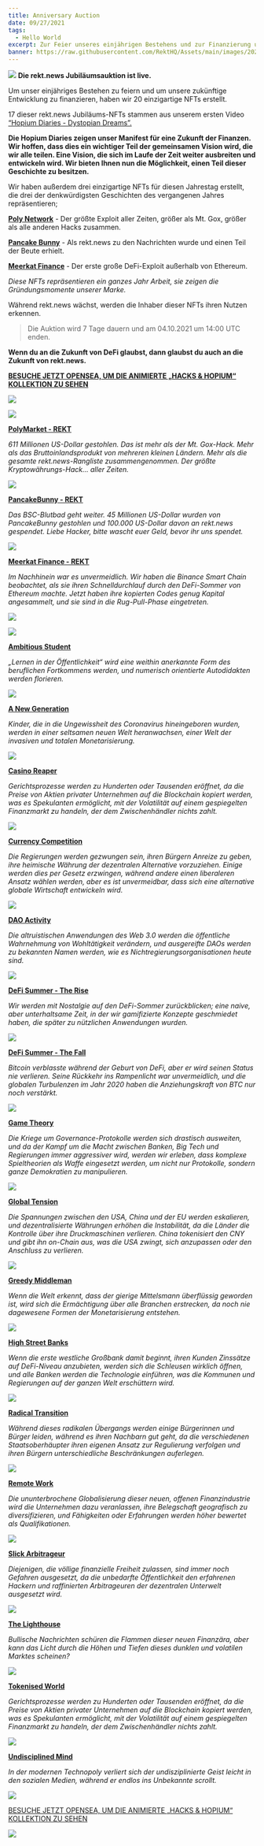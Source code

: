 ```yaml
---
title: Anniversary Auction
date: 09/27/2021
tags:
  - Hello World
excerpt: Zur Feier unseres einjährigen Bestehens und zur Finanzierung unserer zukünftigen Entwicklung haben wir 20 einzigartige NFTs geschaffen. Besuchen Sie OpenSea jetzt, um die gesamte Sammlung zu sehen.
banner: https://raw.githubusercontent.com/RektHQ/Assets/main/images/2021/09/Untitled-2.png
---
```

![](https://raw.githubusercontent.com/RektHQ/Assets/main/images/2021/09/Untitled-2.png)
**Die rekt.news Jubiläumsauktion ist live.**

Um unser einjähriges Bestehen zu feiern und um unsere zukünftige Entwicklung zu finanzieren, haben wir 20 einzigartige NFTs erstellt.

17 dieser rekt.news Jubiläums-NFTs stammen aus unserem ersten Video [“Hopium Diaries - Dystopian Dreams”.](https://www.youtube.com/watch?v=v1Z5BnBuFyE&t=1s)

**Die Hopium Diaries zeigen unser Manifest für eine Zukunft der Finanzen. Wir hoffen, dass dies ein wichtiger Teil der gemeinsamen Vision wird, die wir alle teilen. Eine Vision, die sich im Laufe der Zeit weiter ausbreiten und entwickeln wird. Wir bieten Ihnen nun die Möglichkeit, einen Teil dieser Geschichte zu besitzen.**

Wir haben außerdem drei einzigartige NFTs für diesen Jahrestag erstellt, die drei der denkwürdigsten Geschichten des vergangenen Jahres repräsentieren;

[**Poly Network**](https://www.rekt.news/polynetwork-rekt/) - Der größte Exploit aller Zeiten, größer als Mt. Gox, größer als alle anderen Hacks zusammen.

[**Pancake Bunny**](https://twitter.com/RektHQ/status/1397195892327858181?s=20) - Als rekt.news zu den Nachrichten wurde und einen Teil der Beute erhielt.

[**Meerkat Finance**](https://www.rekt.news/meerkat-finance-bsc-rekt/) - Der erste große DeFi-Exploit außerhalb von Ethereum.

_Diese NFTs repräsentieren ein ganzes Jahr Arbeit, sie zeigen die Gründungsmomente unserer Marke._

Während rekt.news wächst, werden die Inhaber dieser NFTs ihren Nutzen erkennen.

>Die Auktion wird 7 Tage dauern und am 04.10.2021 um 14:00 UTC enden.

**Wenn du an die Zukunft von DeFi glaubst, dann glaubst du auch an die Zukunft von rekt.news.**

[**BESUCHE JETZT OPENSEA, UM DIE ANIMIERTE „HACKS & HOPIUM“ KOLLEKTION ZU SEHEN**](https://opensea.io/collection/rekt-news-hacks-hopium)

![](https://raw.githubusercontent.com/RektHQ/Assets/main/images/2021/09/auction-hacks-linebreak.png)

![](https://raw.githubusercontent.com/RektHQ/Assets/main/images/2021/09/polymarket-rekt.png)

[**PolyMarket - REKT**](https://opensea.io/assets/0xa32ba4034f9af9d558665c6a0c9ed9c1472f0752/16)

_611 Millionen US-Dollar gestohlen. Das ist mehr als der Mt. Gox-Hack. Mehr als das Bruttoinlandsprodukt von mehreren kleinen Ländern. Mehr als die gesamte rekt.news-Rangliste zusammengenommen. Der größte Kryptowährungs-Hack... aller Zeiten._

![](https://raw.githubusercontent.com/RektHQ/Assets/main/images/2021/09/pancakebunny-rekt.png)

[**PancakeBunny - REKT**](https://opensea.io/assets/0xa32ba4034f9af9d558665c6a0c9ed9c1472f0752/15)

_Das BSC-Blutbad geht weiter. 45 Millionen US-Dollar wurden von PancakeBunny gestohlen und 100.000 US-Dollar davon an rekt.news gespendet. Liebe Hacker, bitte wascht euer Geld, bevor ihr uns spendet._

![](https://raw.githubusercontent.com/RektHQ/Assets/main/images/2021/09/meerkatfinance-rekt.png)

[**Meerkat Finance - REKT**](https://opensea.io/assets/0xa32ba4034f9af9d558665c6a0c9ed9c1472f0752/11)

_Im Nachhinein war es unvermeidlich. Wir haben die Binance Smart Chain beobachtet, als sie ihren Schnelldurchlauf durch den DeFi-Sommer von Ethereum machte. Jetzt haben ihre kopierten Codes genug Kapital angesammelt, und sie sind in die Rug-Pull-Phase eingetreten._

![](https://raw.githubusercontent.com/RektHQ/Assets/main/images/2021/09/auction-hopium-linebreak.png)

![](https://raw.githubusercontent.com/RektHQ/Assets/main/images/2021/09/ambitiousstudent.png)

[**Ambitious Student**](https://opensea.io/assets/0xa32ba4034f9af9d558665c6a0c9ed9c1472f0752/2)

_„Lernen in der Öffentlichkeit“ wird eine weithin anerkannte Form des beruflichen Fortkommens werden, und numerisch orientierte Autodidakten werden florieren._

![](https://raw.githubusercontent.com/RektHQ/Assets/main/images/2021/09/anewgeneration.png)

[**A New Generation**](https://opensea.io/assets/0xa32ba4034f9af9d558665c6a0c9ed9c1472f0752/1)

_Kinder, die in die Ungewissheit des Coronavirus hineingeboren wurden, werden in einer seltsamen neuen Welt heranwachsen, einer Welt der invasiven und totalen Monetarisierung._

![](https://raw.githubusercontent.com/RektHQ/Assets/main/images/2021/09/casinoreaper.png)

[**Casino Reaper**](https://opensea.io/assets/0xa32ba4034f9af9d558665c6a0c9ed9c1472f0752/3)

_Gerichtsprozesse werden zu Hunderten oder Tausenden eröffnet, da die Preise von Aktien privater Unternehmen auf die Blockchain kopiert werden, was es Spekulanten ermöglicht, mit der Volatilität auf einem gespiegelten Finanzmarkt zu handeln, der dem Zwischenhändler nichts zahlt._

![](https://raw.githubusercontent.com/RektHQ/Assets/main/images/2021/09/currencycompetition.png)

[**Currency Competition**](https://opensea.io/assets/0xa32ba4034f9af9d558665c6a0c9ed9c1472f0752/14)

_Die Regierungen werden gezwungen sein, ihren Bürgern Anreize zu geben, ihre heimische Währung der dezentralen Alternative vorzuziehen. Einige werden dies per Gesetz erzwingen, während andere einen liberaleren Ansatz wählen werden, aber es ist unvermeidbar, dass sich eine alternative globale Wirtschaft entwickeln wird._

![](https://raw.githubusercontent.com/RektHQ/Assets/main/images/2021/09/daoactivity.png)

[**DAO Activity**](https://opensea.io/assets/0xa32ba4034f9af9d558665c6a0c9ed9c1472f0752/5)

_Die altruistischen Anwendungen des Web 3.0 werden die öffentliche Wahrnehmung von Wohltätigkeit verändern, und ausgereifte DAOs werden zu bekannten Namen werden, wie es Nichtregierungsorganisationen heute sind._

![](https://raw.githubusercontent.com/RektHQ/Assets/main/images/2021/09/defisummer-therise.png)

[**DeFi Summer - The Rise**](https://opensea.io/assets/0xa32ba4034f9af9d558665c6a0c9ed9c1472f0752/7)

_Wir werden mit Nostalgie auf den DeFi-Sommer zurückblicken; eine naive, aber unterhaltsame Zeit, in der wir gamifizierte Konzepte geschmiedet haben, die später zu nützlichen Anwendungen wurden._

![](https://raw.githubusercontent.com/RektHQ/Assets/main/images/2021/09/defisummer-thefall.png)

[**DeFi Summer - The Fall**](https://opensea.io/assets/0xa32ba4034f9af9d558665c6a0c9ed9c1472f0752/6)

_Bitcoin verblasste während der Geburt von DeFi, aber er wird seinen Status nie verlieren. Seine Rückkehr ins Rampenlicht war unvermeidlich, und die globalen Turbulenzen im Jahr 2020 haben die Anziehungskraft von BTC nur noch verstärkt._

![](https://raw.githubusercontent.com/RektHQ/Assets/main/images/2021/09/gametheory.png)

[**Game Theory**](https://opensea.io/assets/0xa32ba4034f9af9d558665c6a0c9ed9c1472f0752/9)

_Die Kriege um Governance-Protokolle werden sich drastisch ausweiten, und da der Kampf um die Macht zwischen Banken, Big Tech und Regierungen immer aggressiver wird, werden wir erleben, dass komplexe Spieltheorien als Waffe eingesetzt werden, um nicht nur Protokolle, sondern ganze Demokratien zu manipulieren._

![](https://raw.githubusercontent.com/RektHQ/Assets/main/images/2021/09/globaltension.png)

[**Global Tension**](https://opensea.io/assets/0xa32ba4034f9af9d558665c6a0c9ed9c1472f0752/17)

_Die Spannungen zwischen den USA, China und der EU werden eskalieren, und dezentralisierte Währungen erhöhen die Instabilität, da die Länder die Kontrolle über ihre Druckmaschinen verlieren. China tokenisiert den CNY und gibt ihn on-Chain aus, was die USA zwingt, sich anzupassen oder den Anschluss zu verlieren._

![](https://raw.githubusercontent.com/RektHQ/Assets/main/images/2021/09/greedymiddleman.png)

[**Greedy Middleman**](https://opensea.io/assets/0xa32ba4034f9af9d558665c6a0c9ed9c1472f0752/12)

_Wenn die Welt erkennt, dass der gierige Mittelsmann überflüssig geworden ist, wird sich die Ermächtigung über alle Branchen erstrecken, da noch nie dagewesene Formen der Monetarisierung entstehen._

![](https://raw.githubusercontent.com/RektHQ/Assets/main/images/2021/09/highstreetbanks.png)

[**High Street Banks**](https://opensea.io/assets/0xa32ba4034f9af9d558665c6a0c9ed9c1472f0752/4)

_Wenn die erste westliche Großbank damit beginnt, ihren Kunden Zinssätze auf DeFi-Niveau anzubieten, werden sich die Schleusen wirklich öffnen, und alle Banken werden die Technologie einführen, was die Kommunen und Regierungen auf der ganzen Welt erschüttern wird._

![](https://raw.githubusercontent.com/RektHQ/Assets/main/images/2021/09/radicaltransition.png)

[**Radical Transition**](https://opensea.io/assets/0xa32ba4034f9af9d558665c6a0c9ed9c1472f0752/13)

_Während dieses radikalen Übergangs werden einige Bürgerinnen und Bürger leiden, während es ihren Nachbarn gut geht, da die verschiedenen Staatsoberhäupter ihren eigenen Ansatz zur Regulierung verfolgen und ihren Bürgern unterschiedliche Beschränkungen auferlegen._

![](https://raw.githubusercontent.com/RektHQ/Assets/main/images/2021/09/remotework.png)

[**Remote Work**](https://opensea.io/assets/0xa32ba4034f9af9d558665c6a0c9ed9c1472f0752/18)

_Die ununterbrochene Globalisierung dieser neuen, offenen Finanzindustrie wird die Unternehmen dazu veranlassen, ihre Belegschaft geografisch zu diversifizieren, und Fähigkeiten oder Erfahrungen werden höher bewertet als Qualifikationen._

![](https://raw.githubusercontent.com/RektHQ/Assets/main/images/2021/09/slickarbitrageur.png)

[**Slick Arbitrageur**](https://opensea.io/assets/0xa32ba4034f9af9d558665c6a0c9ed9c1472f0752/8)

_Diejenigen, die völlige finanzielle Freiheit zulassen, sind immer noch Gefahren ausgesetzt, da die unbedarfte Öffentlichkeit den erfahrenen Hackern und raffinierten Arbitrageuren der dezentralen Unterwelt ausgesetzt wird._

![](https://raw.githubusercontent.com/RektHQ/Assets/main/images/2021/09/thelighthouse.png)

[**The Lighthouse**](https://opensea.io/assets/0xa32ba4034f9af9d558665c6a0c9ed9c1472f0752/10)

_Bullische Nachrichten schüren die Flammen dieser neuen Finanzära, aber kann das Licht durch die Höhen und Tiefen dieses dunklen und volatilen Marktes scheinen?_

![](https://raw.githubusercontent.com/RektHQ/Assets/main/images/2021/09/tokenisedworld.png)

[**Tokenised World**](https://opensea.io/assets/0xa32ba4034f9af9d558665c6a0c9ed9c1472f0752/19)

_Gerichtsprozesse werden zu Hunderten oder Tausenden eröffnet, da die Preise von Aktien privater Unternehmen auf die Blockchain kopiert werden, was es Spekulanten ermöglicht, mit der Volatilität auf einem gespiegelten Finanzmarkt zu handeln, der dem Zwischenhändler nichts zahlt._

![](https://raw.githubusercontent.com/RektHQ/Assets/main/images/2021/09/undisciplinedmind.png)

[**Undisciplined Mind**](https://opensea.io/assets/0xa32ba4034f9af9d558665c6a0c9ed9c1472f0752/20)

_In der modernen Technopoly verliert sich der undisziplinierte Geist leicht in den sozialen Medien, während er endlos ins Unbekannte scrollt._

![](https://raw.githubusercontent.com/RektHQ/Assets/main/images/2021/03/rekt-linebreak.png) 

[BESUCHE JETZT OPENSEA, UM DIE ANIMIERTE „HACKS & HOPIUM“ KOLLEKTION ZU SEHEN](https://opensea.io/collection/rekt-news-hacks-hopium)

![](https://raw.githubusercontent.com/RektHQ/Assets/main/images/2021/08/rekt-outline-conc.png)
